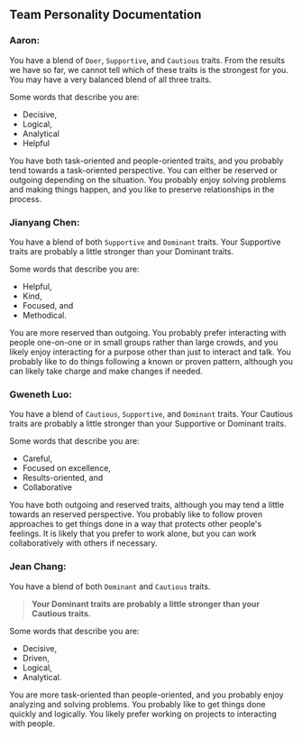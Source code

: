 ## Team Personality Documentation

### Aaron:

You have a blend of `Doer`, `Supportive`, and `Cautious` traits. From the results we have so far, we cannot tell which of these traits is the strongest for you. You may have a very balanced blend of all three traits.

Some words that describe you are:
- Decisive,
- Logical,
- Analytical
- Helpful

You have both task-oriented and people-oriented traits, and you probably tend towards a task-oriented perspective. You can either be reserved or outgoing depending on the situation. You probably enjoy solving problems and making things happen, and you like to preserve relationships in the process.

### Jianyang Chen:

You have a blend of both `Supportive` and `Dominant` traits. Your Supportive traits are probably a little stronger than your Dominant traits.

Some words that describe you are:
- Helpful,
- Kind,
- Focused, and
- Methodical.

You are more reserved than outgoing. You probably prefer interacting with people one-on-one or in small groups rather than large crowds, and you likely enjoy interacting for a purpose other than just to interact and talk. You probably like to do things following a known or proven pattern, although you can likely take charge and make changes if needed.



### Gweneth Luo:
You have a blend of `Cautious`, `Supportive`, and `Dominant` traits. Your Cautious traits are probably a little stronger than your Supportive or Dominant traits.

Some words that describe you are:
- Careful,
- Focused on excellence,
- Results-oriented, and
- Collaborative

You have both outgoing and reserved traits, although you may tend a little towards an reserved perspective. You probably like to follow proven approaches to get things done in a way that protects other people's feelings. It is likely that you prefer to work alone, but you can work collaboratively with others if necessary.

### Jean Chang:

You have a blend of both `Dominant` and `Cautious` traits. 

>**Your Dominant traits are probably a little stronger than your Cautious traits.**

Some words that describe you are:
- Decisive,
- Driven,
- Logical,
- Analytical.

You are more task-oriented than people-oriented, and you probably enjoy analyzing and solving problems. You probably like to get things done quickly and logically. You likely prefer working on projects to interacting with people.

